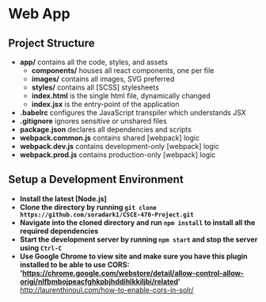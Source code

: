 # Web App

## Project Structure

- **app/** contains all the code, styles, and assets
  - **components/** houses all react components, one per file
  - **images/** contains all images, SVG preferred
  - **styles/** contains all [SCSS] stylesheets
  - **index.html** is the single html file, dynamically changed
  - **index.jsx** is the entry-point of the application
- **.babelrc** configures the JavaScript transpiler which understands JSX
- **.gitignore** ignores sensitive or unshared files
- **package.json** declares all dependencies and scripts
- **webpack.common.js** contains shared [webpack] logic
- **webpack.dev.js** contains development-only [webpack] logic
- **webpack.prod.js** contains production-only [webpack] logic

## Setup a Development Environment

- **Install the latest [Node.js]**
- **Clone the directory by running `git clone https://github.com/soradark1/CSCE-470-Project.git`**
- **Navigate into the cloned directory and run `npm install` to install all the required dependencies**
- **Start the development server by running `npm start` and stop the server using `Ctrl-C`**
- **Use Google Chrome to view site and make sure you have this plugin installed to be able to use CORS: 'https://chrome.google.com/webstore/detail/allow-control-allow-origi/nlfbmbojpeacfghkpbjhddihlkkiljbi/related'**
http://laurenthinoul.com/how-to-enable-cors-in-solr/
